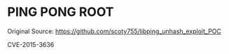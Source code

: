 # PING PONG ROOT

Original Source: https://github.com/scoty755/libping_unhash_exploit_POC

CVE-2015-3636